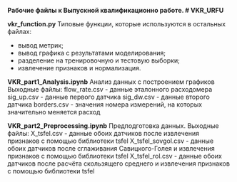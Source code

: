 **Рабочие файлы к Выпускной квалификационно работе. # VKR_URFU**

**vkr_function.py** 
Типовые функции, которые используются в остальных файлах:
- вывод метрик;
- вывод графика с результатами моделирования;
- разделение на тренировочную и тестовую выборки;
- извлечение признаков и нормализация.

**VKR_part1_Analysis.ipynb**
Анализ данных с построением графиков Выходные файлы:
flow_rate.csv - данные эталонного расходомера
sig_up.csv - данные первого датчика
sig_dw.csv - данные второго датчика
borders.csv - значения номера измерений, на которых значительно меняется расход

**VKR_part2_Preprocessing.ipynb**
Предподготовка данных. Выходные файлы:
X_tsfel.csv - данные обоих датчиков после извлечения признаков с помощью библиотеки tsfel
X_tsfel_sovgol.csv - данные обоих датчиков после сглаживания Савицкого-Голея и извлечения признаков с помощью библиотеки tsfel
X_tsfel_rol.csv - данные обоих датчиков после расчёта скользящего среднего и извлечения признаков с помощью библиотеки tsfel
